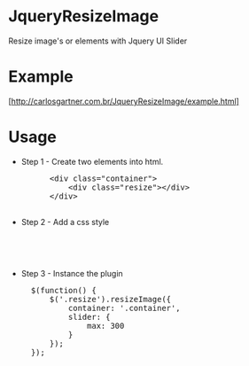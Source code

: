JqueryResizeImage
=================

Resize image's or elements with Jquery UI Slider

Example
=================
[http://carlosgartner.com.br/JqueryResizeImage/example.html]

Usage
=================

* Step 1 - Create two elements into html.
    <pre>
        &lt;div class="container"&gt;
            &lt;div class="resize"&gt;&lt;/div&gt;
        &lt;/div&gt;
    </pre>

* Step 2 - Add a css style
    <pre>
    <style>
        .container {
            width: 300px;
            height: 300px;
            background: #f2f2f2;
            border: solid 1px #CCC;
            position: relative;
        }
        .resize {
            width: 50%;
            height: 50%;
            position: absolute;
            top: 0px;
            left: 0px;
            background: red;
        }
    </style>
    </pre>
  
  
* Step 3 - Instance the plugin
    <pre>
    $(function() {
        $('.resize').resizeImage({
            container: '.container',
            slider: {
                max: 300
            }
        });
    });
    </pre>
  

